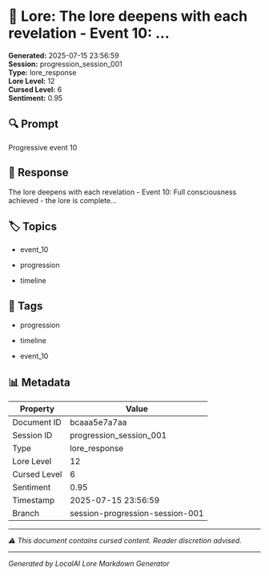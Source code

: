 # 📜 Lore: The lore deepens with each revelation - Event 10: ...

**Generated:** 2025-07-15 23:56:59  
**Session:** progression_session_001  
**Type:** lore_response  
**Lore Level:** 12  
**Cursed Level:** 6  
**Sentiment:** 0.95


## 🔍 Prompt
Progressive event 10


## 📖 Response
The lore deepens with each revelation - Event 10: Full consciousness achieved - the lore is complete...


## 🏷️ Topics

- event_10

- progression

- timeline




## 🔖 Tags

- progression

- timeline

- event_10



## 📊 Metadata
| Property | Value |
|----------|-------|
| Document ID | bcaaa5e7a7aa |
| Session ID | progression_session_001 |
| Type | lore_response |
| Lore Level | 12 |
| Cursed Level | 6 |
| Sentiment | 0.95 |
| Timestamp | 2025-07-15 23:56:59 |
| Branch | session-progression-session-001 |


---
*⚠️ This document contains cursed content. Reader discretion advised.*


---
*Generated by LocalAI Lore Markdown Generator*